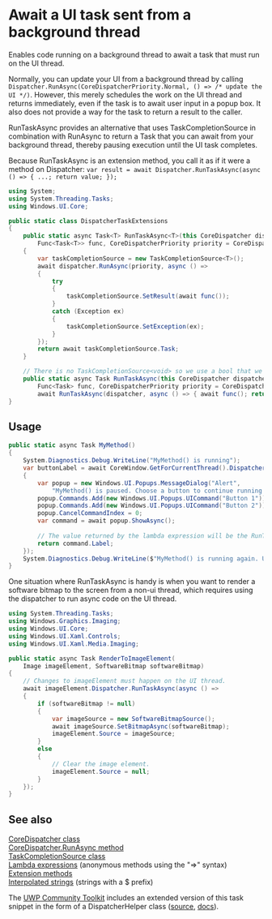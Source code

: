 <!---
  category: Threading
  language: cs
-->

# Await a UI task sent from a background thread

Enables code running on a background thread to await a task that must run on the UI thread.  

Normally, you can update your UI from a background thread 
by calling `Dispatcher.RunAsync(CoreDispatcherPriority.Normal, () => /* update the UI */)`. 
However, this merely schedules the work on the UI thread and returns immediately, 
even if the task is to await user input in a popup box. 
It also does not provide a way for the task to return a result to the caller.

RunTaskAsync provides an alternative that uses TaskCompletionSource in combination with RunAsync to return a Task 
that you can await from your background thread, thereby pausing execution until the UI task completes. 

Because RunTaskAsync is an extension method, you call it as if it were a method on Dispatcher:
`var result = await Dispatcher.RunTaskAsync(async () => { ...; return value; });`

```C#
using System;
using System.Threading.Tasks;
using Windows.UI.Core;

public static class DispatcherTaskExtensions
{
    public static async Task<T> RunTaskAsync<T>(this CoreDispatcher dispatcher, 
        Func<Task<T>> func, CoreDispatcherPriority priority = CoreDispatcherPriority.Normal)
    {
        var taskCompletionSource = new TaskCompletionSource<T>();
        await dispatcher.RunAsync(priority, async () =>
        {
            try
            {
                taskCompletionSource.SetResult(await func());
            }
            catch (Exception ex)
            {
                taskCompletionSource.SetException(ex);
            }
        });
        return await taskCompletionSource.Task;
    }

    // There is no TaskCompletionSource<void> so we use a bool that we throw away.
    public static async Task RunTaskAsync(this CoreDispatcher dispatcher,
        Func<Task> func, CoreDispatcherPriority priority = CoreDispatcherPriority.Normal) => 
        await RunTaskAsync(dispatcher, async () => { await func(); return false; }, priority);
}
```

## Usage

```C#
public static async Task MyMethod()
{
    System.Diagnostics.Debug.WriteLine("MyMethod() is running");
    var buttonLabel = await CoreWindow.GetForCurrentThread().Dispatcher.RunTaskAsync(async () =>
    {
        var popup = new Windows.UI.Popups.MessageDialog("Alert",
            "MyMethod() is paused. Choose a button to continue running MyMethod()");
        popup.Commands.Add(new Windows.UI.Popups.UICommand("Button 1"));
        popup.Commands.Add(new Windows.UI.Popups.UICommand("Button 2"));
        popup.CancelCommandIndex = 0;
        var command = await popup.ShowAsync();
        
        // The value returned by the lambda expression will be the RunTaskAsync return value.
        return command.Label;
    });
    System.Diagnostics.Debug.WriteLine($"MyMethod() is running again. User clicked {buttonLabel}");
}
```

One situation where RunTaskAsync is handy is when you want to render a software bitmap to the screen 
from a non-ui thread, which requires using the dispatcher to run async code on the UI thread.    

```C#
using System.Threading.Tasks;
using Windows.Graphics.Imaging;
using Windows.UI.Core;
using Windows.UI.Xaml.Controls;
using Windows.UI.Xaml.Media.Imaging;

public static async Task RenderToImageElement(
    Image imageElement, SoftwareBitmap softwareBitmap)
{
    // Changes to imageElement must happen on the UI thread.
    await imageElement.Dispatcher.RunTaskAsync(async () =>
    {
        if (softwareBitmap != null)
        {
            var imageSource = new SoftwareBitmapSource();
            await imageSource.SetBitmapAsync(softwareBitmap);
            imageElement.Source = imageSource;
        }
        else
        {
            // Clear the image element.
            imageElement.Source = null;
        }
    });
}
```

## See also

[CoreDispatcher class](https://msdn.microsoft.com/library/windows/apps/windows.ui.core.coredispatcher.aspx)  
[CoreDispatcher.RunAsync method](https://msdn.microsoft.com/library/windows/apps/windows.ui.core.coredispatcher.runasync.aspx)  
[TaskCompletionSource<TResult> class](https://msdn.microsoft.com/library/dd449174.aspx)  
[Lambda expressions](https://msdn.microsoft.com/library/bb397687.aspx) (anonymous methods using the "=>" syntax)  
[Extension methods](https://msdn.microsoft.com/en-us/library/bb383977.aspx)  
[Interpolated strings](https://msdn.microsoft.com/library/dn961160.aspx) (strings with a $ prefix)  

The [UWP Community Toolkit](http://docs.uwpcommunitytoolkit.com/en/master/) includes an extended version of this task snippet in the form of a DispatcherHelper class 
([source](https://github.com/Microsoft/UWPCommunityToolkit/blob/master/Microsoft.Toolkit.Uwp/Helpers/DispatcherHelper.cs), 
[docs](http://docs.uwpcommunitytoolkit.com/en/master/helpers/DispatcherHelper/)).  
